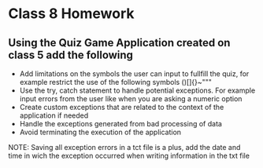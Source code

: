 # Class 8 Homework

## Using the Quiz Game Application created on class 5 add the following

- Add limitations on the symbols the user can input to fullfill the quiz, for example restrict the use of the following symbols ()[]{}~"""
- Use the try, catch statement to handle potential exceptions. For example input errors from the user like when you are asking a numeric option
- Create custom exceptions that are related to the context of the application if needed
- Handle the exceptions generated from bad processing of data
- Avoid terminating the execution of the application

NOTE: Saving all exception errors in a tct file is a plus, add the date and time in wich the exception occurred when writing information in the txt file